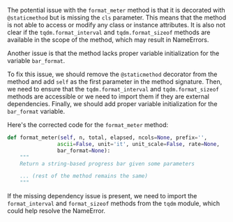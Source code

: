 The potential issue with the `format_meter` method is that it is decorated with `@staticmethod` but is missing the `cls` parameter. This means that the method is not able to access or modify any class or instance attributes. It is also not clear if the `tqdm.format_interval` and `tqdm.format_sizeof` methods are available in the scope of the method, which may result in NameErrors.

Another issue is that the method lacks proper variable initialization for the variable `bar_format`.

To fix this issue, we should remove the `@staticmethod` decorator from the method and add `self` as the first parameter in the method signature. Then, we need to ensure that the `tqdm.format_interval` and `tqdm.format_sizeof` methods are accessible or we need to import them if they are external dependencies. Finally, we should add proper variable initialization for the `bar_format` variable.

Here's the corrected code for the `format_meter` method:

```python
def format_meter(self, n, total, elapsed, ncols=None, prefix='',
                ascii=False, unit='it', unit_scale=False, rate=None,
                bar_format=None):
    """
    Return a string-based progress bar given some parameters

    ... (rest of the method remains the same)
    """
```
If the missing dependency issue is present, we need to import the `format_interval` and `format_sizeof` methods from the `tqdm` module, which could help resolve the NameError.